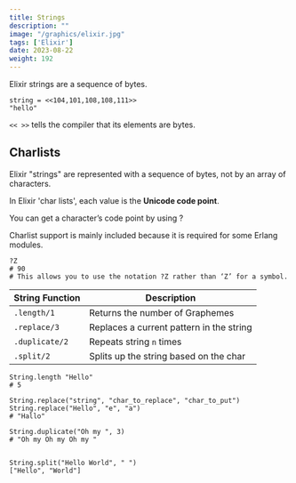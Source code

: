 ```yaml
---
title: Strings
description: "" 
image: "/graphics/elixir.jpg"
tags: ['Elixir']
date: 2023-08-22
weight: 192
---
```



Elixir strings are a sequence of bytes.

```
string = <<104,101,108,108,111>>
"hello"
```

<!-- By concatenating the string with the byte 0, IEx displays the string as a binary because it is not a valid string anymore. This trick can help us view the underlying bytes of any string. -->

`<< >>` tells the compiler that its elements are bytes. 


## Charlists

Elixir "strings" are represented with a sequence of bytes, not by an array of characters. 

In Elixir 'char lists', each value is the **Unicode code point**.
 <!-- of a character whereas in a binary, the codepoints are encoded as UTF-8. Let’s dig in: -->

<!-- ```
'hełło'
[104, 101, 322, 322, 111]
"hełło" <> <<0>>
<<104, 101, 197, 130, 197, 130, 111, 0>>
322 is the Unicode codepoint for ł but it is encoded in UTF-8 as the two bytes 197, 130.
``` -->


You can get a character’s code point by using ?

Charlist support is mainly included because it is required for some Erlang modules.

```
?Z
# 90
# This allows you to use the notation ?Z rather than ‘Z’ for a symbol.
```


<!-- Graphemes and Codepoints

Codepoints are just simple Unicode characters which are represented by one or more bytes, depending on the UTF-8 encoding. Characters outside of the US ASCII character set will always encode as more than one byte. For example, Latin characters with a tilde or accents (á, ñ, è) are typically encoded as two bytes. Characters from Asian languages are often encoded as three or four bytes. Graphemes consist of multiple codepoints that are rendered as a single character.

The String module already provides two functions to obtain them, graphemes/1 and codepoints/1. Let’s look at an example:

string = "\u0061\u0301"
"á"

String.codepoints string
["a", "́"]

String.graphemes string
["á"] -->


String Function | Description
--- | ---
`.length/1` | Returns the number of Graphemes
`.replace/3` | Replaces a current pattern in the string
`.duplicate/2` |  Repeats string `n` times
`.split/2` | Splits up the string based on the char


```
String.length "Hello"
# 5

String.replace("string", "char_to_replace", "char_to_put")
String.replace("Hello", "e", "a")
# "Hallo"

String.duplicate("Oh my ", 3)
# "Oh my Oh my Oh my "


String.split("Hello World", " ")
["Hello", "World"]
``` 



<!-- Anagrams
A and B are considered anagrams if there’s a way to rearrange A or B making them equal. For example:

A = super
B = perus
If we re-arrange the characters on String A, we can get the string B, and vice versa.

So, how could we check if two strings are Anagrams in Elixir? The easiest solution is to just sort the graphemes of each string alphabetically and then check if both the lists are equal. Let’s try that:

defmodule Anagram do
  def anagrams?(a, b) when is_binary(a) and is_binary(b) do
    sort_string(a) == sort_string(b)
  end

  def sort_string(string) do
    string
    |> String.downcase()
    |> String.graphemes()
    |> Enum.sort()
  end
end
Let’s first look at anagrams?/2. We are checking whether the parameters we are receiving are binaries or not. That’s the way we check if a parameter is a String in Elixir.

After that, we are calling a function that orders the string alphabetically. It first converts the string to lowercase and then uses String.graphemes/1 to get a list of the graphemes in the string. Finally, it pipes that list into Enum.sort/1. Pretty straightforward, right?

Let’s check the output on iex:

Anagram.anagrams?("Hello", "ohell")
true

Anagram.anagrams?("María", "íMara")
true

Anagram.anagrams?(3, 5)
** (FunctionClauseError) no function clause matching in Anagram.anagrams?/2

    The following arguments were given to Anagram.anagrams?/2:

        # 1
        3

        # 2
        5

    iex:11: Anagram.anagrams?/2
As you can see, the last call to anagrams? caused a FunctionClauseError. This error is telling us that there is no function in our module that meets the pattern of receiving two non-binary arguments, and that’s exactly what we want, to just receive two strings, and nothing more. -->
